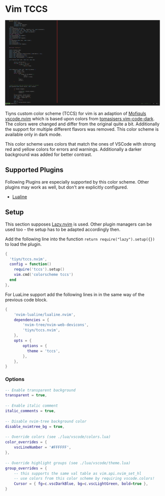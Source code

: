 # Vim TCCS

![colorscheme-example](tccs-example.jpg)

Tiyns custom color scheme (TCCS) for vim is an adaption of
[Mofiquls vscode.nvim](https://github.com/Mofiqul/vscode.nvim) which is based upon colors from
[tomasisers vim-code-dark](https://github.com/tomasiser/vim-code-dark).
The colors were changed and differ from the original quite a bit.
Additionally the support for multiple different flavors was removed.
This color scheme is available only in dark mode.

This color scheme uses colors that match the ones of VSCode with strong red and
yellow colors for errors and warnings.
Additionally a darker background was added for better contrast.

## Supported Plugins

Following Plugins are especially supported by this color scheme.
Other plugins may work as well, but don't are explicitly configured.

- [Lualine](https://github.com/nvim-lualine/lualine.nvim)

## Setup

This section supposes [Lazy.nvim](https://github.com/folke/lazy.nvim) is used.
Other plugin managers can be used too - the setup has to be adapted accordingly then.

Add the following line into the function `return require("lazy").setup({})` to load the plugin.

```lua
{
  'tiyn/tccs.nvim',
  config = function()
    require('tccs').setup()
    vim.cmd('colorscheme tccs')
  end
},
```

For LuaLine support add the following lines in in the same way of the previous code block.

```lua
{
    'nvim-lualine/lualine.nvim',
    dependencies = {
        'nvim-tree/nvim-web-devicons',
        'tiyn/tccs.nvim',
    },
    opts = {
        options = {
          theme = 'tccs',
        },
    },
}
```

### Options

```lua
-- Enable transparent background
transparent = true,

-- Enable italic comment
italic_comments = true,

-- Disable nvim-tree background color
disable_nvimtree_bg = true,

-- Override colors (see ./lua/vscode/colors.lua)
color_overrides = {
    vscLineNumber = '#FFFFFF',
},

-- Override highlight groups (see ./lua/vscode/theme.lua)
group_overrides = {
    -- this supports the same val table as vim.api.nvim_set_hl
    -- use colors from this color scheme by requiring vscode.colors!
    Cursor = { fg=c.vscDarkBlue, bg=c.vscLightGreen, bold=true },
}
```
